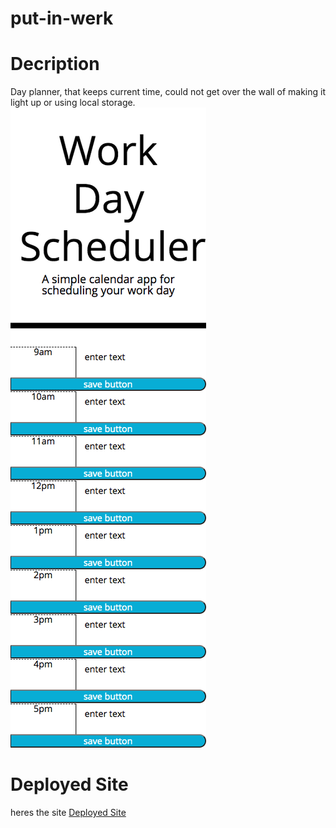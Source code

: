 # put-in-werk

# Decription

Day planner, that keeps current time, could not get over the wall of making it light up or using local storage.
![Portfolio  Site](./assets/ianferguson-36.github.io_put-in-werk_.png)

# Deployed Site

heres the site
[Deployed Site](https://ianferguson-36.github.io/put-in-werk/)
